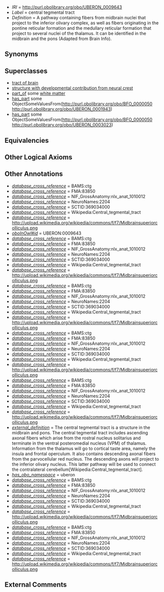  * *IRI* = http://purl.obolibrary.org/obo/UBERON_0009643
 * *Label* = central tegmental tract
 * *Definition* = A pathway containing fibers from midbrain nuclei that project to the inferior olivary complex, as well as fibers originating in the pontine reticular formation and the medullary reticular formation that project to several nuclei of the thalamus. It can be identified in the midbrain and the pons (Adapted from Brain Info).

## Synonyms


## Superclasses

 * [tract of brain](../../UBERON/02/UBERON_0007702.md)
 * [structure with developmental contribution from neural crest](../../UBERON/14/UBERON_0010314.md)
 * [part_of](../../BFO/50/BFO_0000050.md) some [white matter](../../UBERON/16/UBERON_0002316.md)
 * [has_part](../../BFO/51/BFO_0000051.md) some ObjectSomeValuesFrom(<http://purl.obolibrary.org/obo/BFO_0000050> <http://purl.obolibrary.org/obo/UBERON_0001943>)
 * [has_part](../../BFO/51/BFO_0000051.md) some ObjectSomeValuesFrom(<http://purl.obolibrary.org/obo/BFO_0000050> <http://purl.obolibrary.org/obo/UBERON_0003023>)

## Equivalencies


## Other Logical Axioms


## Other Annotations

 * *[database_cross_reference](../../ef/oboInOwl#hasDbXref.md)* = BAMS:ctg
 * *[database_cross_reference](../../ef/oboInOwl#hasDbXref.md)* = FMA:83850
 * *[database_cross_reference](../../ef/oboInOwl#hasDbXref.md)* = NIF_GrossAnatomy:nlx_anat_1010012
 * *[database_cross_reference](../../ef/oboInOwl#hasDbXref.md)* = NeuroNames:2204
 * *[database_cross_reference](../../ef/oboInOwl#hasDbXref.md)* = SCTID:369034000
 * *[database_cross_reference](../../ef/oboInOwl#hasDbXref.md)* = Wikipedia:Central_tegmental_tract
 * *[database_cross_reference](../../ef/oboInOwl#hasDbXref.md)* = http://upload.wikimedia.org/wikipedia/commons/f/f7/Midbrainsuperiorcolliculus.png
 * *[oboInOwl#id](../../id/oboInOwl#id.md)* = UBERON:0009643
 * *[database_cross_reference](../../ef/oboInOwl#hasDbXref.md)* = BAMS:ctg
 * *[database_cross_reference](../../ef/oboInOwl#hasDbXref.md)* = FMA:83850
 * *[database_cross_reference](../../ef/oboInOwl#hasDbXref.md)* = NIF_GrossAnatomy:nlx_anat_1010012
 * *[database_cross_reference](../../ef/oboInOwl#hasDbXref.md)* = NeuroNames:2204
 * *[database_cross_reference](../../ef/oboInOwl#hasDbXref.md)* = SCTID:369034000
 * *[database_cross_reference](../../ef/oboInOwl#hasDbXref.md)* = Wikipedia:Central_tegmental_tract
 * *[database_cross_reference](../../ef/oboInOwl#hasDbXref.md)* = http://upload.wikimedia.org/wikipedia/commons/f/f7/Midbrainsuperiorcolliculus.png
 * *[database_cross_reference](../../ef/oboInOwl#hasDbXref.md)* = BAMS:ctg
 * *[database_cross_reference](../../ef/oboInOwl#hasDbXref.md)* = FMA:83850
 * *[database_cross_reference](../../ef/oboInOwl#hasDbXref.md)* = NIF_GrossAnatomy:nlx_anat_1010012
 * *[database_cross_reference](../../ef/oboInOwl#hasDbXref.md)* = NeuroNames:2204
 * *[database_cross_reference](../../ef/oboInOwl#hasDbXref.md)* = SCTID:369034000
 * *[database_cross_reference](../../ef/oboInOwl#hasDbXref.md)* = Wikipedia:Central_tegmental_tract
 * *[database_cross_reference](../../ef/oboInOwl#hasDbXref.md)* = http://upload.wikimedia.org/wikipedia/commons/f/f7/Midbrainsuperiorcolliculus.png
 * *[database_cross_reference](../../ef/oboInOwl#hasDbXref.md)* = BAMS:ctg
 * *[database_cross_reference](../../ef/oboInOwl#hasDbXref.md)* = FMA:83850
 * *[database_cross_reference](../../ef/oboInOwl#hasDbXref.md)* = NIF_GrossAnatomy:nlx_anat_1010012
 * *[database_cross_reference](../../ef/oboInOwl#hasDbXref.md)* = NeuroNames:2204
 * *[database_cross_reference](../../ef/oboInOwl#hasDbXref.md)* = SCTID:369034000
 * *[database_cross_reference](../../ef/oboInOwl#hasDbXref.md)* = Wikipedia:Central_tegmental_tract
 * *[database_cross_reference](../../ef/oboInOwl#hasDbXref.md)* = http://upload.wikimedia.org/wikipedia/commons/f/f7/Midbrainsuperiorcolliculus.png
 * *[database_cross_reference](../../ef/oboInOwl#hasDbXref.md)* = BAMS:ctg
 * *[database_cross_reference](../../ef/oboInOwl#hasDbXref.md)* = FMA:83850
 * *[database_cross_reference](../../ef/oboInOwl#hasDbXref.md)* = NIF_GrossAnatomy:nlx_anat_1010012
 * *[database_cross_reference](../../ef/oboInOwl#hasDbXref.md)* = NeuroNames:2204
 * *[database_cross_reference](../../ef/oboInOwl#hasDbXref.md)* = SCTID:369034000
 * *[database_cross_reference](../../ef/oboInOwl#hasDbXref.md)* = Wikipedia:Central_tegmental_tract
 * *[database_cross_reference](../../ef/oboInOwl#hasDbXref.md)* = http://upload.wikimedia.org/wikipedia/commons/f/f7/Midbrainsuperiorcolliculus.png
 * *[external_definition](../../UBPROP/01/UBPROP_0000001.md)* = The central tegmental tract is a structure in the midbrain and pons. The central tegmental tract includes ascending axonal fibers which arise from the rostral nucleus solitarius and terminate in the ventral posteromedial nucleus (VPM) of thalamus. Information from the thalamus will go to cortical taste area, namely the insula and frontal operculum. It also contains descending axonal fibers from the parvocellular red nucleus. The descending axons will project to the inferior olivary nucleus. This latter pathway will be used to connect the contralateral cerebellum[Wikipedia:Central_tegmental_tract].
 * *[has_obo_namespace](../../ce/oboInOwl#hasOBONamespace.md)* = uberon
 * *[database_cross_reference](../../ef/oboInOwl#hasDbXref.md)* = BAMS:ctg
 * *[database_cross_reference](../../ef/oboInOwl#hasDbXref.md)* = FMA:83850
 * *[database_cross_reference](../../ef/oboInOwl#hasDbXref.md)* = NIF_GrossAnatomy:nlx_anat_1010012
 * *[database_cross_reference](../../ef/oboInOwl#hasDbXref.md)* = NeuroNames:2204
 * *[database_cross_reference](../../ef/oboInOwl#hasDbXref.md)* = SCTID:369034000
 * *[database_cross_reference](../../ef/oboInOwl#hasDbXref.md)* = Wikipedia:Central_tegmental_tract
 * *[database_cross_reference](../../ef/oboInOwl#hasDbXref.md)* = http://upload.wikimedia.org/wikipedia/commons/f/f7/Midbrainsuperiorcolliculus.png
 * *[database_cross_reference](../../ef/oboInOwl#hasDbXref.md)* = BAMS:ctg
 * *[database_cross_reference](../../ef/oboInOwl#hasDbXref.md)* = FMA:83850
 * *[database_cross_reference](../../ef/oboInOwl#hasDbXref.md)* = NIF_GrossAnatomy:nlx_anat_1010012
 * *[database_cross_reference](../../ef/oboInOwl#hasDbXref.md)* = NeuroNames:2204
 * *[database_cross_reference](../../ef/oboInOwl#hasDbXref.md)* = SCTID:369034000
 * *[database_cross_reference](../../ef/oboInOwl#hasDbXref.md)* = Wikipedia:Central_tegmental_tract
 * *[database_cross_reference](../../ef/oboInOwl#hasDbXref.md)* = http://upload.wikimedia.org/wikipedia/commons/f/f7/Midbrainsuperiorcolliculus.png

## External Comments

